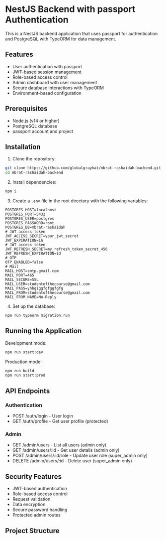 # NestJS Backend with passport Authentication

This is a NestJS backend application that uses passport for authentication and PostgreSQL with TypeORM for data management.

## Features

- User authentication with passport
- JWT-based session management
- Role-based access control
- Admin dashboard with user management
- Secure database interactions with TypeORM
- Environment-based configuration

## Prerequisites

- Node.js (v14 or higher)
- PostgreSQL database
- passport account and project

## Installation

1. Clone the repository:

```bash
git clone https://github.com/globalgrayhat/mbrat-rashaidah-backend.git
cd mbrat-rashaidah-backend
```

2. Install dependencies:

```bash
npm i
```

3. Create a `.env` file in the root directory with the following variables:

```env
POSTGRES_HOST=localhost
POSTGRES_PORT=5432
POSTGRES_USER=postgres
POSTGRES_PASSWORD=root
POSTGRES_DB=mbrat-rashaidah
# JWT access token
JWT_ACCESS_SECRET=your_jwt_secret
JWT_EXPIRATION=1h
# JWT access token
JWT_REFRESH_SECRET=my_refresh_token_secret_456
JWT_REFRESH_EXPIRATION=1d
# OTP
OTP_ENABLED=false
# Mail
MAIL_HOST=smtp.gmail.com
MAIL_PORT=465
MAIL_SECURE=SSL
MAIL_USER=studentofthecourse@gmail.com
MAIL_PASS=yhhgiggfgfggfgfg
MAIL_FROM=studentofthecourse@gmail.com
MAIL_FROM_NAME=No‑Reply
```

4. Set up the database:

```bash
npm run typeorm migration:run
```

## Running the Application

Development mode:

```bash
npm run start:dev
```

Production mode:

```bash
npm run build
npm run start:prod
```

## API Endpoints

### Authentication

- POST /auth/login - User login
- GET /auth/profile - Get user profile (protected)

### Admin

- GET /admin/users - List all users (admin only)
- GET /admin/users/:id - Get user details (admin only)
- POST /admin/users/:id/role - Update user role (super_admin only)
- DELETE /admin/users/:id - Delete user (super_admin only)

## Security Features

- JWT-based authentication
- Role-based access control
- Request validation
- Data encryption
- Secure password handling
- Protected admin routes

## Project Structure

```

```

